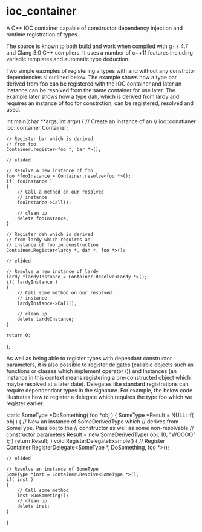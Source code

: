 ioc_container
=============

A C++ IOC container capable of constructor dependency injection and runtime registration of types.

The source is known to both build and work when compiled with g++ 4.7 and Clang 3.0 C++ compilers. It uses a number of c++11 features including variadic templates and automatic type deduction.

Two simple eaxmples of registering a types with and without any constrctor dependencies si outlined below. The example shows how a type bar derived from foo can be registered with the IOC container and later an instance can be resolved from the same container for use later. The example later shows how a type dah, which is derived from lardy and requires an instance of foo for constrction, can be registered, resolved and used.

int main(char **args, int argv)
{
    // Create an instance of an
    // ioc::conatianer
    ioc::container Container;

    // Register bar which is derived
    // from foo
    Container.register<foo *, bar *>();

    // elided

    // Resolve a new instance of foo
    foo *fooInstance = Container.resolve<foo *>();
    if( fooInstance )
    {
        // Call a method on our resolved
        // instance
        fooInstance->Call();

        // clean up
        delete fooInstance;
    }

    // Register dah which is derived
    // from lardy which requires an
    // instance of foo in construction
    Container.Register<lardy *, dah *, foo *>();

    // elided

    // Resolve a new instance of lardy
    lardy *lardyInstance = Container.Resolve<Lardy *>();
    if( lardyInstance )
    {
        // Call some method on our resolved
        // instance
        lardyInstance->Call();

        // clean up
        delete lardyInstance;
    }

    return 0;
};

As well as being able to register types with dependant constructor parameters, it is also possible to register delgates (callable objects such as functions or classes which implement operator ()) and Instances (an instance in this context means registering a pre-constructed object which maybe resolved at a later date). Delegates like standard registrations can require dependendant types in the signature. For example, the below code illustrates how to register a delegate which requires the type foo which we register earlier.

static SomeType *DoSomething( foo *obj )
{
    SomeType *Result = NULL:
    if( obj )
    {
        // New an instance of SomeDerivedType which
        // derives from SomeType. Pass obj to the
        // constructor as well as some non-resolvable
        // constructor parameters
        Result = new SomeDerivedType( obj, 10, "WOOOO" );
    }
    return Result;
}
void RegisterDelegateExample()
{
    // Register
    Container.RegisterDelegate<SomeType *, DoSomething, foo *>();

    // elided

    // Resolve an instance of SomeType
    SomeType *inst = Container.Resolve<SomeType *>();
    if( inst )
    {
        // Call some method
        inst->DoSometing();
        // clean up
        delete inst;
    }
}
